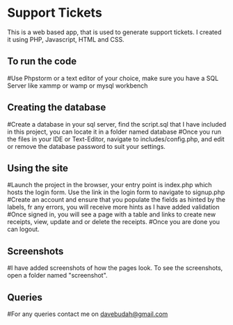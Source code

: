 # Support Tickets
This is a web based app, that is used to generate support tickets. I created it using PHP, Javascript, HTML and CSS.
## To run the code
#Use Phpstorm or a text editor of your choice, make sure you have a SQL Server like xammp or wamp or mysql workbench
## Creating the database
#Create a database in your sql server, find the script.sql that I have included in this project, you can locate it in a folder named database
#Once you run the files in your IDE or Text-Editor, navigate to includes/config.php, and edit or remove the database password to suit your settings.
## Using the site
#Launch the project in the browser, your entry point is index.php which hosts the login form. Use the link in the login form to navigate to signup.php
#Create an account and ensure that you populate the fields as hinted by the labels, fr any errors, you will receive more hints as I have added validation
#Once signed in, you will see a page with a table and links to create new receipts, view, update and or delete the receipts.
#Once you are done you can logout.
## Screenshots
#I have added screenshots of how the pages look. To see the screenshots, open a folder named "screenshot".
## Queries
#For any queries contact me on davebudah@gmail.com
